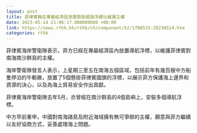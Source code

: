 ```yaml
---
layout: post
title: 菲律賓稱在專屬經濟區放置懸掛國旗浮標以維護主權
date: 2023-05-14 21:06:17.000000000 +08:00
link: https://news.rthk.hk/rthk/ch/component/k2/1700533-20230514.htm
categories: rthk
---
```


菲律賓海岸警衛隊表示，菲方已經在專屬經濟區內放置導航浮標，以維護菲律賓對南海南沙群島的主權。

海岸警衛隊發言人表示，上星期三至五在南海五個區域，包括前年有幾百艘中方船隻停泊的牛軛礁，放置了5個懸掛菲律賓國旗的浮標，以展示菲方保護海上邊界和資源的決心，以及為海上貿易安全作出貢獻。

菲律賓海岸警衛隊去年5月，亦曾經在南沙群島的4個島嶼上，安裝多個導航浮標。

中方早前重申，中國對南海諸島及附近海域擁有無可爭辯的主權，願意與菲方繼續以友好協商方式，妥善處理海上問題。
